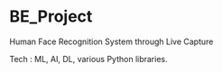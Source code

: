 # BE_Project

Human Face Recognition System through Live Capture

Tech : ML, AI, DL, various Python libraries.
